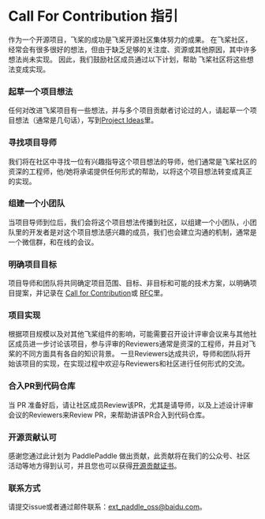 # Call For Contribution 指引

作为一个开源项目，飞桨的成功是飞桨开源社区集体努力的成果。 在飞桨社区，经常会有很多很好的想法，但由于缺乏足够的关注度、资源或其他原因，其中许多想法尚未实现。 因此，我们鼓励社区成员通过以下计划，帮助 飞桨社区将这些想法变成实现。

### 起草一个项目想法

任何对改进飞桨项目有一些想法，并与多个项目贡献者讨论过的人，请起草一个项目想法（通常是几句话），写到[Project Ideas](https://github.com/PaddlePaddle/community/tree/master/pfcc/call-for-contributions#project-ideas)里。

### 寻找项目导师

我们将在社区中寻找一位有兴趣指导这个项目想法的导师，他们通常是飞桨社区的资深的工程师，他/她将承诺提供任何形式的帮助，以将这个项目想法转变成真正的实现。

### 组建一个小团队

当项目导师到位后，我们会将这个项目想法传播到社区，以组建一个小团队，小团队里的开发者是对这个项目想法感兴趣的成员，我们也会建立沟通的机制，通常是一个微信群，和在线的会议。

### 明确项目目标

项目导师和团队将共同确定项目范围、目标、非目标和可能的技术方案，以明确项目提案，并记录在 [Call for Contribution](https://github.com/PaddlePaddle/community/tree/master/pfcc/call-for-contributions)或 [RFC](https://github.com/PaddlePaddle/community/tree/master/rfcs)里。

### 项目实现

根据项目规模以及对其他飞桨组件的影响，可能需要召开设计评审会议来与其他社区成员进一步讨论该项目，参与评审的Reviewers通常是资深的工程师，并且对飞桨的不同方面具有各自的知识背景。 一旦Reviewers达成共识，导师和团队将开始该项目的实现，在实现过程中欢迎与Reviewers和社区进行任何形式的交流。

### 合入PR到代码仓库

当 PR 准备好后，请让社区成员Review该PR，尤其是请导师，以及上述设计评审会议的Reviewers来Review PR，来帮助讲该PR合入到代码仓库。

### 开源贡献认可

感谢您通过此计划为 PaddlePaddle 做出贡献，此贡献将在我们的公众号、社区活动等地方得到认可，并且您也可以获得[开源贡献证书](https://github.com/PaddlePaddle/community/blob/master/contributors/certificate-inspection.md)。

### 联系方式

请提交issue或者通过邮件联系：[ext_paddle_oss@baidu.com](mailto:ext_paddle_oss@baidu.com)。

